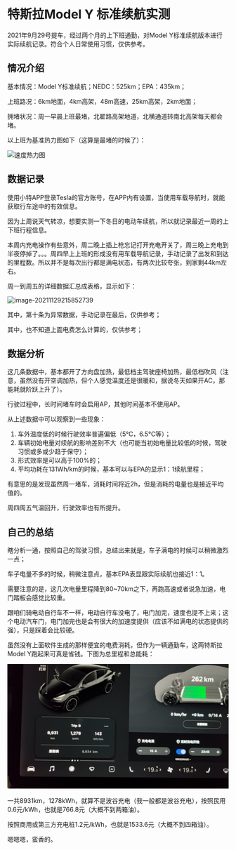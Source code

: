 # 特斯拉Model Y 标准续航实测

2021年9月29号提车，经过两个月的上下班通勤，对Model Y标准续航版本进行实际续航记录。符合个人日常使用习惯，仅供参考。

## 情况介绍

基本情况：Model Y标准续航；NEDC：525km；EPA：435km；

上班路况：6km地面，4km高架，48m高速，25km高架，2km地面；

拥堵状况：周一早晨上班最堵，北翟路高架地道，北横通道转南北高架每天都会堵。

以上班为基准热力图如下（这算是最堵的时候了）：

![速度热力图](https://gitee.com/sharewow/pic_repo/raw/master/img/%E9%80%9F%E5%BA%A6%E7%83%AD%E5%8A%9B%E5%9B%BE.png)

## 数据记录

使用小特APP登录Tesla的官方账号，在APP内有设置，当使用车载导航时，就能获取行车途中的有效信息。

因为上周说天气转凉，想要实测一下冬日的电动车续航，所以就记录最近一周的上下班行程信息。

本周内充电操作有些意外，周二晚上插上枪忘记打开充电开关了，周三晚上充电到半夜停掉了。。。周四早上上班的形成没有用车载导航记录，手动记录了出发和到达的里程数。所以并不是每次出行都是满电状态，有两次比较夸张，到家剩44km左右。

周一到周五的详细数据汇总成表格，显示如下：

![image-20211129215852739](https://gitee.com/sharewow/pic_repo/raw/master/img/image-20211129215852739.png)

其中，第十条为异常数据，手动记录在最后，仅供参考；

其中，也不知道上面电费怎么计算的，仅供参考；

## 数据分析

这几条数据中，基本都开了方向盘加热，最低档主驾驶座椅加热，最低档吹风（注意，虽然没有开空调加热，但个人感觉温度还是很暖和，据说冬天如果开AC，那能耗就阶跃上升了）。

行驶过程中，长时间堵车时会启用AP，其他时间基本不使用AP。

从上述数据中可以观察到一些现象：

1. 车外温度低的时候行驶效率普遍偏低（5℃，6.5℃等）；
2. 车辆初始电量对续航的影响差别不大（也可能当初始电量比较低的时候，驾驶习惯或多或少趋于保守）；
3. 形式效率是可以高于100%的；
4. 平均功耗在131Wh/km的时候，基本可以与EPA的显示1：1续航里程；

有意思的是发现虽然周一堵车，消耗时间将近2h，但是消耗的电量也是接近平均值的。

周四周五气温回升，行驶效率也有所提升。

## 自己的总结

瞎分析一通，按照自己的驾驶习惯，总结出来就是，车子满电的时候可以稍微激烈一点；

车子电量不多的时候，稍微注意点，基本EPA表显跟实际续航也接近1：1。

需要注意的是，这几次电量里程降到80~70km之下，再跑高速或者说急加速，电门踏板会感觉比较重。

跟咱们骑电动自行车不一样，电动自行车没电了，电门加完，速度也提不上来；这个电动汽车门，电门加完也是会有很大的加速度提供（应该不如满电的状态提供的强），只是踩着会比较硬。

虽然没有上面软件生成的那样便宜的电费消耗，但作为一辆通勤车，这两特斯拉Model Y跑起来可真是省钱。下图为总里程和总能耗：

![总里程](能耗统计.assets/总里程.jpg)

一共8931km，1278kWh，就算不是波谷充电（我一般都是波谷充电），按照民用0.6元/kWh，也就是766.8元（大概不到两箱油）。

按照商用或第三方充电桩1.2元/kWh，也就是1533.6元（大概不到四箱油）。

嗯嗯嗯，蛮香的。